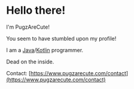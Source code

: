 # Hello there!
I'm PugzAreCute!

You seem to have stumbled upon my profile!

I am a [Java](https://java.com/)/[Kotlin](https://kotlinlang.org/) programmer.

Dead on the inside.

Contact: [https://www.pugzarecute.com/contact](https://www.pugzarecute.com/contact)

